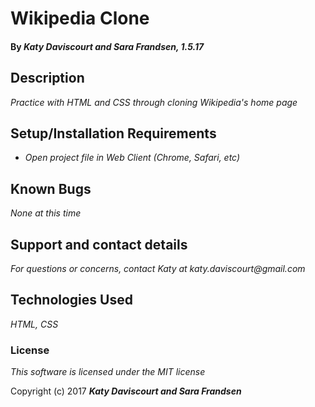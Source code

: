 # Wikipedia Clone

#### By _**Katy Daviscourt and Sara Frandsen, 1.5.17**_

## Description

_Practice with HTML and CSS through cloning Wikipedia's home page_

## Setup/Installation Requirements

* _Open project file in Web Client (Chrome, Safari, etc)_

## Known Bugs

_None at this time_

## Support and contact details

_For questions or concerns, contact Katy at katy.daviscourt@gmail.com_

## Technologies Used

_HTML, CSS_

### License

*This software is licensed under the MIT license*

Copyright (c) 2017 **_Katy Daviscourt and Sara Frandsen_**
